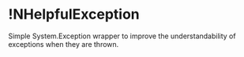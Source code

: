 !NHelpfulException
====
Simple System.Exception wrapper to improve the understandability of exceptions when they are thrown.